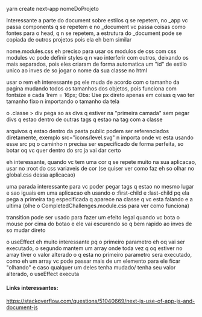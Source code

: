 yarn create next-app nomeDoProjeto

Interessante a parte do document sobre estilos q se repetem, no _app vc passa components q se repetem e no _document vc passa coisas como fontes para o head, q n se repetem, a estrutura do _document pode se copiada de outros projetos pois ela eh bem similar

nome.modules.css eh preciso para usar os modulos de css
com css modules vc pode definir styles q n vao interferir com outros, deixando os mais separados,
pois eles criaram de forma automatica um "id" de estilo unico ao inves de so jogar o nome da sua classe no html

usar o rem eh interessante pq ele muda de acordo com o tamanho da pagina mudando todos os tamanhos dos objetos, pois funciona com fontsize e cada 1rem = 16px;
Obs: Use px direto apenas em coisas q vao ter tamanho fixo n importando o tamanho da tela

o .classe > div pega so as divs q estiver na "primeira camada" sem pegar divs q estao dentro de outras tags q estao na tag com a classe

arquivos q estao dentro da pasta public podem ser referenciados diretamente, exemplo src="icons/level.svg" n importa onde vc esta usando esse src pq o caminho n precisa ser especificado de forma perfeita, so botar oq vc quer dentro do src ja vai dar certo

eh interessante, quando vc tem uma cor q se repete muito na sua aplicacao, usar no :root do css variaveis de cor (se quiser ver como faz eh so olhar no global.css dessa aplicacao)

uma parada interessante para vc poder pegar tags q estao no mesmo lugar e sao iguais em uma aplicacao eh usando o :first-child e :last-child pq ela pega a primeira tag especificada q aparece na classe q vc esta falando e a ultima (olhe o CompletedChallenges.module.css para ver como funciona)

transition pode ser usado para fazer um efeito legal quando vc bota o mouse por cima do botao e ele vai escurendo so q bem rapido ao inves de so mudar direto

o useEffect eh muito interessante pq o primeiro parametro eh oq vai ser executado, o segundo mantem um array onde toda vez q oq estiver no array tiver o valor alterado o q esta no primeiro parametro sera executado, como eh um array vc pode passar mais de um elemento para ele ficar "olhando" e caso qualquer um deles tenha mudado/ tenha seu valor alterado, o useEffect executa

#### Links interessantes:
https://stackoverflow.com/questions/51040669/next-js-use-of-app-js-and-document-js